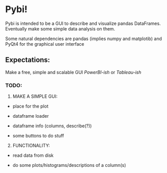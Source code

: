 # Pybi! 


Pybi is intended to be a GUI to describe and visualize pandas DataFrames. Eventually make some simple data analysis on them.

Some natural dependencies are pandas (implies numpy and matplotib) and PyQt4 for the graphical user interface

## Expectations:

Make a free, simple and scalable GUI *PowerBI-ish* or *Tableau-ish* 

### TODO:
1. MAKE A SIMPLE GUI:

* place for the plot

* dataframe loader

* dataframe info (columns, describe(?)) 

* some buttons to do stuff

2. FUNCTIONALITY:

* read data from disk

* do some plots/histograms/descriptions of a column(s)
